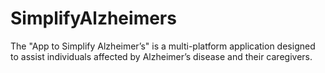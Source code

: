 # SimplifyAlzheimers
The "App to Simplify Alzheimer’s" is a multi-platform application designed to assist individuals affected by Alzheimer’s disease and their caregivers.
